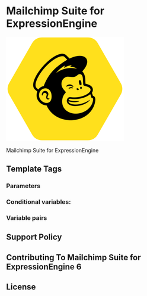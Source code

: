 # Mailchimp Suite for ExpressionEngine
![Mailchimp Suite](mailchimp-suite.png)


Mailchimp Suite for ExpressionEngine


## Template Tags

### Parameters

### Conditional variables:

### Variable pairs

## Support Policy

## Contributing To Mailchimp Suite for ExpressionEngine 6

## License
